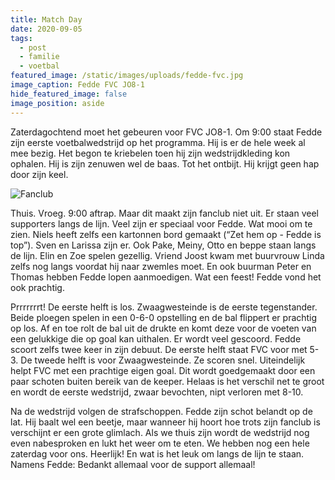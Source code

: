```yaml
---
title: Match Day
date: 2020-09-05
tags:
  - post
  - familie
  - voetbal
featured_image: /static/images/uploads/fedde-fvc.jpg
image_caption: Fedde FVC JO8-1
hide_featured_image: false
image_position: aside
---
```

Zaterdagochtend moet het gebeuren voor FVC JO8-1. Om 9:00 staat Fedde zijn eerste voetbalwedstrijd op het programma. Hij is er de hele week al mee bezig. Het begon te kriebelen toen hij zijn wedstrijdkleding kon ophalen. Hij is zijn zenuwen wel de baas. Tot het ontbijt. Hij krijgt geen hap door zijn keel.

![](/static/images/uploads/fanclub.jpg "Fanclub")

Thuis. Vroeg. 9:00 aftrap. Maar dit maakt zijn fanclub niet uit. Er staan veel supporters langs de lijn. Veel zijn er speciaal voor Fedde. <!-- excerpt --> Wat mooi om te zien. Niels heeft zelfs een kartonnen bord gemaakt (“Zet hem op - Fedde is top”). Sven en Larissa zijn er. Ook Pake, Meiny, Otto en beppe staan langs de lijn. Elin en Zoe spelen gezellig. Vriend Joost kwam met buurvrouw Linda zelfs nog langs voordat hij naar zwemles moet. En ook buurman Peter en Thomas hebben Fedde lopen aanmoedigen. Wat een feest! Fedde vond het ook prachtig.

Prrrrrrrt! De eerste helft is los. Zwaagwesteinde is de eerste tegenstander. Beide ploegen spelen in een 0-6-0 opstelling en de bal flippert er prachtig op los. Af en toe rolt de bal uit de drukte en komt deze voor de voeten van een gelukkige die op goal kan uithalen. Er wordt veel gescoord. Fedde scoort zelfs twee keer in zijn debuut. De eerste helft staat FVC voor met 5-3. De tweede helft is voor Zwaagwesteinde. Ze scoren snel. Uiteindelijk helpt FVC met een prachtige eigen goal. Dit wordt goedgemaakt door een paar schoten buiten bereik van de keeper. Helaas is het verschil net te groot en wordt de eerste wedstrijd, zwaar bevochten, nipt verloren met 8-10.

Na de wedstrijd volgen de strafschoppen. Fedde zijn schot belandt op de lat. Hij baalt wel een beetje, maar wanneer hij hoort hoe trots zijn fanclub is verschijnt er een grote glimlach. Als we thuis zijn wordt de wedstrijd nog even nabesproken en lukt het weer om te eten. We hebben nog een hele zaterdag voor ons. Heerlijk! En wat is het leuk om langs de lijn te staan. Namens Fedde: Bedankt allemaal voor de support allemaal!

